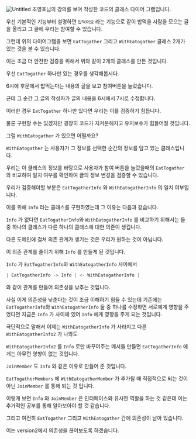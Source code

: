 ![Untitled](https://user-images.githubusercontent.com/102807742/205361490-91fdd19d-3766-4562-bf07-f2aeee365072.png)
조영호님의 강의를 보며 작성한 코드의 클래스 다이어 그램입니다.

우선 기본적인 기능부터 설명하면 `밥먹어요` 라는 기능으로 같이 밥먹을 사람을 모으는 글을 올리고 그 글에 우리는 참여할 수 있습니다.

그런데 위의 다이어그램을 보면 `EatTogather` 그리고 `WithEatogather` 클래스 2개가 있는 것을 볼 수 있습니다.

이는 조금 더 안전한 검증을 위해서 위와 같이 2개의 클래스를 만든 것입니다.

우선 `EatTogather` 하나만 있는 경우를 생각해봅시다.

6시에 후문에서 밥먹는다는 내용의 글을 보고 참여버튼을 눌렀습니다.

근데 그 순간 그 글의 작성자가 글의 내용을 6시에서 7시로 수정합니다.

이러한 경우 `EatTogather` 하나만 있다면 우리는 이를 검증하기 힘듭니다.

물론 구현할 수는 있겠지만 굉장히 코드가 지저분해지고 유지보수가 힘들어질 것입니다.

그럼 `WithEatogather` 가 있으면 어떨까요?

`WithEatogather` 는 사용자가 그 정보를 선택한 순간의 정보를 담고 있는 클래스입니다.

우리는 이 클래스의 정보를 바탕으로 사용자가 참여 버튼을 눌렀을때의  `EatTogather` 와 비교하여 일치 여부를 확인하여 글의 정보 변경을 검증할 수 있습니다.

우리가 검증해야할 부분은 `EatTogatherInfo` 와 `WithEatogatherInfo` 의 일치 여부입니다.

이를 위해 `Info` 라는 클래스를 구현하였는데 그 이유는 다음과 같습니다.

`Info` 가 없다면 `EatTogatherInfo`와 `WithEatogatherInfo` 를 비교하기 위해서는 둘 중 하나의 클래스가 다른 하나의 클래스에 대한 의존이 생깁니다.

다른 도메인에 걸쳐 의존 관계가 생기는 것은 우리가 원하는 것이 아닙니다.

이 의존 관계를 줄이기 위해 `Info` 를 만들게 된 것입니다.

`Info` 가  `EatTogatherInfo`와 `WithEatogatherInfo` 사이에서

```java
| EatTogatherInfo -> Info | <- WithEatogatherInfo |
```

와 같이 관계를 만들어 의존성을 낮추는 것입니다.

사실 이게 의존성을 낮춘다는 것이 조금 이해하기 힘들 수 있는데 기존에는  `EatTogatherInfo`와 `WithEatogatherInfo` 둘 중 하나를 수정하면 서로에게 영향을 주었다면 지금은 `Info` 가 사이에 있어 `Info` 에게 영향을 주게 되는 것입니다.

극단적으로 말해서 이제는 `WithEatogatherInfo` 가 사라지고 다른 `WithEatogatherInfo2` 가 나와도

`WithEatogatherInfo2` 를 `Info` 로만 바꾸어주는 메서들 만들면 `EatTogatherInfo` 에게는 아무런 영향이 없는 것입니다.

`JoinMember` 도 `Info` 와 같은 이유로 만들어 준 것입니다.

`EatTogatherMembers` 에 `WithEatogatherMember` 가 추가될 때 직접적으로 되는 것이 아닌 `JoinMember` 를 통해 되는 것 입니다.

이렇게 보면 `Info` 와 `JoinMember` 은 인터페이스와 유사한 역활을 하는 것 같은데 이는 추가적인 공부를 통해 알아보아야 할 것 같습니다.

그리고 여전히 `EatTogather` 그리고 `WithEatogather` 간에 의존성이 남아 있습니다.

이는 version2에서 의존성을 끊어보도록 하겠습니다.